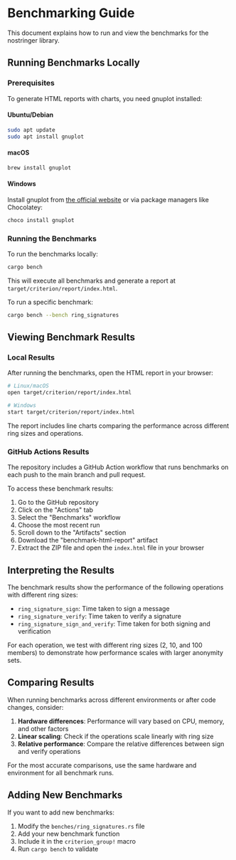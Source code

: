 # Benchmarking Guide

This document explains how to run and view the benchmarks for the nostringer library.

## Running Benchmarks Locally

### Prerequisites

To generate HTML reports with charts, you need gnuplot installed:

#### Ubuntu/Debian

```bash
sudo apt update
sudo apt install gnuplot
```

#### macOS

```bash
brew install gnuplot
```

#### Windows

Install gnuplot from [the official website](http://www.gnuplot.info/download.html) or via package managers like Chocolatey:

```bash
choco install gnuplot
```

### Running the Benchmarks

To run the benchmarks locally:

```bash
cargo bench
```

This will execute all benchmarks and generate a report at `target/criterion/report/index.html`.

To run a specific benchmark:

```bash
cargo bench --bench ring_signatures
```

## Viewing Benchmark Results

### Local Results

After running the benchmarks, open the HTML report in your browser:

```bash
# Linux/macOS
open target/criterion/report/index.html

# Windows
start target/criterion/report/index.html
```

The report includes line charts comparing the performance across different ring sizes and operations.

### GitHub Actions Results

The repository includes a GitHub Action workflow that runs benchmarks on each push to the main branch and pull request.

To access these benchmark results:

1. Go to the GitHub repository
2. Click on the "Actions" tab
3. Select the "Benchmarks" workflow
4. Choose the most recent run
5. Scroll down to the "Artifacts" section
6. Download the "benchmark-html-report" artifact
7. Extract the ZIP file and open the `index.html` file in your browser

## Interpreting the Results

The benchmark results show the performance of the following operations with different ring sizes:

- `ring_signature_sign`: Time taken to sign a message
- `ring_signature_verify`: Time taken to verify a signature
- `ring_signature_sign_and_verify`: Time taken for both signing and verification

For each operation, we test with different ring sizes (2, 10, and 100 members) to demonstrate how performance scales with larger anonymity sets.

## Comparing Results

When running benchmarks across different environments or after code changes, consider:

1. **Hardware differences**: Performance will vary based on CPU, memory, and other factors
2. **Linear scaling**: Check if the operations scale linearly with ring size
3. **Relative performance**: Compare the relative differences between sign and verify operations

For the most accurate comparisons, use the same hardware and environment for all benchmark runs.

## Adding New Benchmarks

If you want to add new benchmarks:

1. Modify the `benches/ring_signatures.rs` file
2. Add your new benchmark function
3. Include it in the `criterion_group!` macro
4. Run `cargo bench` to validate
